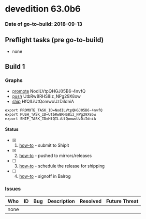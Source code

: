 # devedition 63.0b6

### Date of go-to-build: 2018-09-13

## Preflight tasks (pre go-to-build)
- none

## Build 1  

### Graphs
* [promote](https://tools.taskcluster.net/push-inspector/#/NodILVtpQHGJ05B6-4nvfQ) NodILVtpQHGJ05B6-4nvfQ
* [push](https://tools.taskcluster.net/push-inspector/#/UtbRw8RHS8iz_NPg29X8ow) UtbRw8RHS8iz_NPg29X8ow
* [ship](https://tools.taskcluster.net/push-inspector/#/HfQILiUtQomwoUzDiIdniA) HfQILiUtQomwoUzDiIdniA
```
export PROMOTE_TASK_ID=NodILVtpQHGJ05B6-4nvfQ
export PUSH_TASK_ID=UtbRw8RHS8iz_NPg29X8ow
export SHIP_TASK_ID=HfQILiUtQomwoUzDiIdniA
```


#### Status
- [x] 1.  [how-to](https://wiki.mozilla.org/Release:Release_Automation_on_Mercurial:Starting_a_Release#Submit_to_Ship_It)  - submit to Shipit
- [x] 2.  [how-to](https://github.com/mozilla-releng/releasewarrior-2.0/blob/master/docs/release-promotion/desktop/howto.md#push-artifacts-to-releases-directory)  - pushed to mirrors/releases
- [ ] 3.  [how-to](https://github.com/mozilla-releng/releasewarrior-2.0/blob/master/docs/release-promotion/desktop/howto.md#ship-the-release)  - schedule the release for shipping
- [ ] 4.  [how-to](https://github.com/mozilla-releng/releasewarrior-2.0/blob/master/docs/release-promotion/desktop/howto.md#obtain-sign-offs-for-changes)  - signoff in Balrog

### Issues
| Who                 | ID               | Bug                                                                 | Description                | Resolved                | Future Threat                |
| ------------------- | ---------------- | ------------------------------------------------------------------- | -------------------------- | ----------------------- | ---------------------------- |
| none | | | | | |

